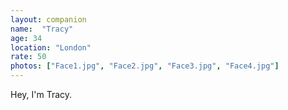 ```yaml
---
layout: companion
name:  "Tracy"
age: 34
location: "London"
rate: 50
photos: ["Face1.jpg", "Face2.jpg", "Face3.jpg", "Face4.jpg"]
---
```


Hey, I'm Tracy.